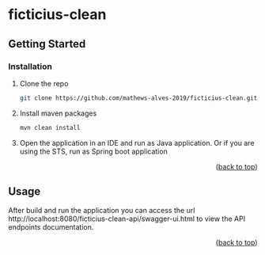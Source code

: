 # ficticius-clean

<!-- GETTING STARTED -->
## Getting Started

### Installation

1. Clone the repo
   ```sh
   git clone https://github.com/mathews-alves-2019/ficticius-clean.git
   ```
2. Install maven packages
   ```sh
   mvn clean install
   ```
3. Open the application in an IDE and run as Java application. Or if you are using the STS, run as Spring boot application

<p align="right">(<a href="#top">back to top</a>)</p>

<!-- USAGE EXAMPLES -->
## Usage

After build and run the application you can access the url http://localhost:8080/ficticius-clean-api/swagger-ui.html to view the API endpoints documentation.

<p align="right">(<a href="#top">back to top</a>)</p>
